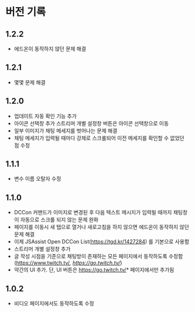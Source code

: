 # 버전 기록
## 1.2.2
* 에드온이 동작하지 않던 문제 해결
## 1.2.1
* 몇몇 문제 해결
## 1.2.0
* 업데이트 자동 확인 기능 추가
* 아이콘 선택창 추가
  스트리머 개별 설정창 버튼은 아이콘 선택창으로 이동
* 일부 이미지가 채팅 메세지를 벗어나는 문제 해결
* 채팅 메세지가 입력될 때마다 강제로 스크롤되어 이전 메세지를 확인할 수 없었던 점 수정
## 1.1.1
* 변수 이름 오탈자 수정
## 1.1.0
* DCCon 커맨드가 이미지로 변경된 후 다음 텍스트 메시지가 입력될 때까지 채팅창이 자동으로 스크롤 되지 않는 문제 완화
* 페이지를 이동시 새  탭으로 열거나 새로고침을 하지 않으면 에드온이 동작하지 않던 문제 해결
* 이제 JSAssist Open DCCon List(https://tgd.kr/1427284) 를 기본으로 사용함
* 스트리머 개별 설정창 추가
* 글 작성 시점을 기준으로 채팅방이 존재하는 모든 페이지에서 동작하도록 수정함
  (https://www.twitch.tv/*, https://go.twitch.tv/*)
* 약간의 UI 추가.
  단, UI 버튼은 https://go.twitch.tv/* 페이지에서만 추가됨
## 1.0.2
* 비디오 페이지에서도 동작하도록 수정
